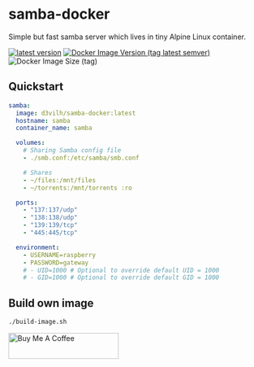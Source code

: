 # samba-docker
Simple but fast samba server which lives in tiny Alpine Linux container.


[![latest version](https://img.shields.io/github/v/release/d3vilh/samba-docker?color=%2344cc11&label=LATEST%20RELEASE&style=flat-square&logo=Github)](https://github.com/d3vilh/samba-docker/releases/latest) [![Docker Image Version (tag latest semver)](https://img.shields.io/docker/v/d3vilh/samba-docker/latest?logo=docker&label=DOCKER%20IMAGE&color=2344cc11&style=flat-square&logoColor=white)](https://hub.docker.com/r/d3vilh/samba-docker) ![Docker Image Size (tag)](https://img.shields.io/docker/image-size/d3vilh/samba-docker/latest?logo=Docker&color=2344cc11&label=IMAGE%20SIZE&style=flat-square&logoColor=white)


## Quickstart

```yml
samba:
  image: d3vilh/samba-docker:latest
  hostname: samba
  container_name: samba

  volumes:
    # Sharing Samba config file
    - ./smb.conf:/etc/samba/smb.conf

    # Shares
    - ~/files:/mnt/files
    - ~/torrents:/mnt/torrents :ro

  ports:
    - "137:137/udp"
    - "138:138/udp"
    - "139:139/tcp"
    - "445:445/tcp"

  environment:
    - USERNAME=raspberry
    - PASSWORD=gateway
    # - UID=1000 # Optional to override default UID = 1000
    # - GID=1000 # Optional to override default GID = 1000
```

## Build own image
  
```bash
./build-image.sh
```


<a href="https://www.buymeacoffee.com/d3vilh" target="_blank"><img src="https://cdn.buymeacoffee.com/buttons/v2/default-yellow.png" alt="Buy Me A Coffee" height="51" width="217"></a>

